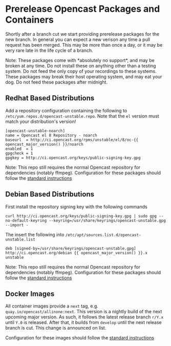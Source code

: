 # Prerelease Opencast Packages and Containers

Shortly after a branch cut we start providing prerelease packages for the new branch.  In general you can expect a new
verison any time a pull request has been merged.  This may be more than once a day, or it may be very rare late in the
life cycle of a branch.

<div class=warn>
Note: These packages come with *absolutely no support*, and may be broken at any time.  Do not install these on
anything other than a testing system.  Do not feed the only copy of your recordings to these systems.  These
packages may break their host operating system, and may eat your dog.  Do not feed these packages after midnight.
</div>


Redhat Based Distributions
--------------------------

Add a repository configuration containing the following to `/etc/yum.repos.d/opencast-unstable.repo`.  Note that the `el`
version must match your distribution's version!

    [opencast-unstable-noarch]
    name = Opencast el 8 Repository - noarch
    baseurl  = http://ci.opencast.org/rpms/unstable/el/8/oc-{{ opencast_major_version() }}/noarch
    enabled  = 1
    gpgcheck = 1
    gpgkey = http://ci.opencast.org/keys/public-signing-key.gpg

Note: This repo still requires the normal Opencast repository for dependencies (notably ffmpeg).  Configuration for
these packages should follow the [standard instructions](../configuration/basic.md)

Debian Based Distributions
--------------------------

First install the repository signing key with the following commands

    curl http://ci.opencast.org/keys/public-signing-key.gpg | sudo gpg --no-default-keyring --keyring=/usr/share/keyrings/opencast-unstable.gpg --import -

The insert the following into `/etc/apt/sources.list.d/opencast-unstable.list`

    deb [signed-by=/usr/share/keyrings/opencast-unstable.gpg] http://ci.opencast.org/debian {{ opencast_major_version() }}.x unstable

Note: This repo still requires the normal Opencast repository for dependencies (notably ffmpeg).  Configuration for
these packages should follow the [standard instructions](../configuration/basic.md)

Docker Images
-------------

All container images provide a `next` tag, e.g. `quay.io/opencast/allinone:next`. This version is a nightly build of the
next upcoming major version. As such, it follows the latest release branch `r/Y.x` until `Y.0` is released. After that,
it builds from `develop` until the next release branch is cut. This change is announced on list.

Configuration for these images should follow the [standard instructions](../configuration/basic.md)

